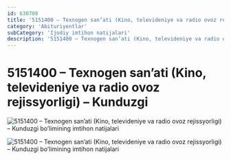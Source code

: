 ```yaml
---
id: 630708
title: '5151400 – Texnogen san’ati (Kino, televideniye va radio ovoz rejissyorligi) – Kunduzgi'
category: 'Abituriyentlar'
subCategory: 'Ijodiy imtihon natijalari'
description: '5151400 – Texnogen san’ati (Kino, televideniye va radio ovoz rejissyorligi) – Kunduzgi bo’limining imtihon natijalari'
---
```


# 5151400 – Texnogen san’ati (Kino, televideniye va radio ovoz rejissyorligi) – Kunduzgi

![5151400 – Texnogen san’ati (Kino, televideniye va radio ovoz rejissyorligi) – Kunduzgi bo’limining imtihon natijalari](/page/630708/photo_2020-10-06_18-10-34-2-1024x746.jpg)

![5151400 – Texnogen san’ati (Kino, televideniye va radio ovoz rejissyorligi) – Kunduzgi bo’limining imtihon natijalari](/page/630708/photo_2020-10-06_18-10-35-1024x746.jpg)
